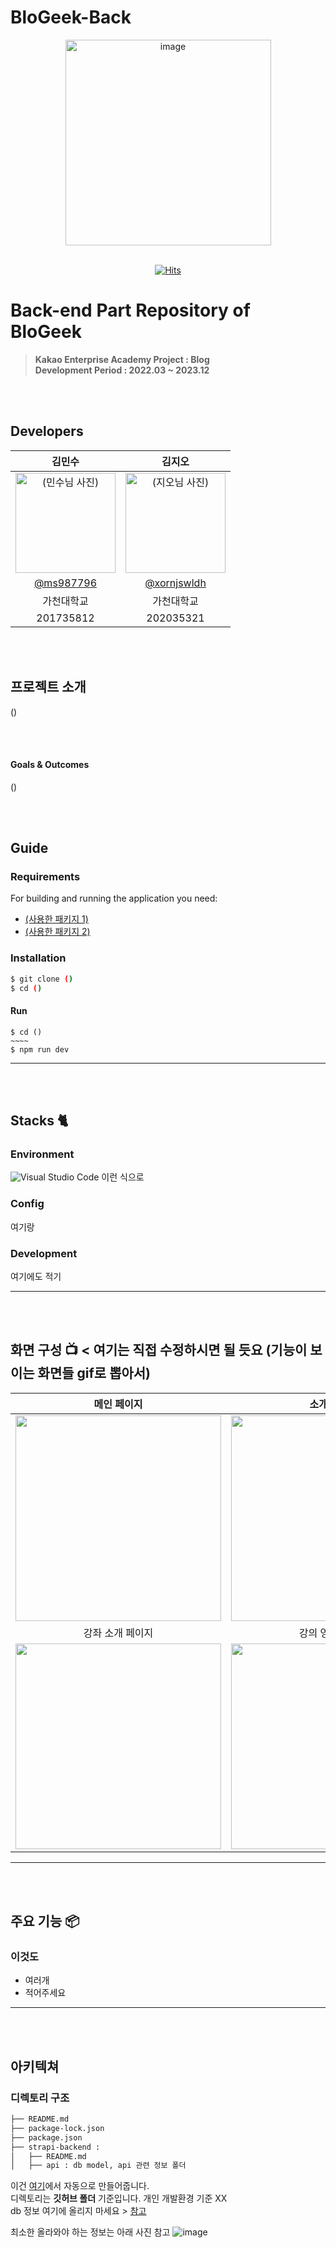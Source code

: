 # BloGeek-Back

<div align="center">
<img width="329" alt="image" src="https://github.com/KEA-GeeK/BloGeeK-Back/assets/31691750/b09a196d-211b-44f3-913e-e1ba7876796c">

<br>
<br>

[![Hits](https://hits.seeyoufarm.com/api/count/incr/badge.svg?url=https%3A%2F%2Fgithub.com%2FKEA-GeeK%2FBloGeeK-Back&count_bg=%2379C83D&title_bg=%23555555&icon=&icon_color=%23E7E7E7&title=Readers&edge_flat=false)](https://hits.seeyoufarm.com)

</div>

# Back-end Part Repository of BloGeek
> **Kakao Enterprise Academy Project : Blog** <br/> **Development Period : 2022.03 ~ 2023.12**

<br>
<br>

## Developers

|      김민수       |      김지오       |                                                                                                          
| :---: | :---: |
|   <img width="160px" src="" alt="(민수님 사진)" />    |   <img width="160px" src="" alt="(지오님 사진)" />    |
| [@ms987796](https://github.com/ms987796)   | [@xornjswldh](https://github.com/xornjswldh)   |
| 가천대학교 | 가천대학교 |
| 201735812 | 202035321 |

<br>
<br>

## 프로젝트 소개

()

<br>
<br>

#### Goals & Outcomes

()

<br>
<br>

## Guide
### Requirements
For building and running the application you need:

- [(사용한 패키지 1)]()
- [(사용한 패키지 2)]()

### Installation
``` bash
$ git clone ()
$ cd ()
```

#### Run
```
$ cd ()
~~~~
$ npm run dev
```

---

<br>
<br>

## Stacks 🐈

### Environment
![Visual Studio Code](https://img.shields.io/badge/Visual%20Studio%20Code-007ACC?style=for-the-badge&logo=Visual%20Studio%20Code&logoColor=white)
이런 식으로           

### Config
여기랑       


### Development
여기에도 적기

---

<br>
<br>

## 화면 구성 📺 < 여기는 직접 수정하시면 될 듯요 (기능이 보이는 화면들 gif로 뽑아서)
| 메인 페이지  |  소개 페이지   |
| :-------------------------------------------: | :------------: |
|  <img width="329" src="https://user-images.githubusercontent.com/50205887/208036155-a57900f7-c68a-470d-923c-ff3c296ea635.png"/> |  <img width="329" src="https://user-images.githubusercontent.com/50205887/208036645-a76cf400-85bc-4fa2-af72-86d2abf61366.png"/>|  
| 강좌 소개 페이지   |  강의 영상 페이지   |  
| <img width="329" src="https://user-images.githubusercontent.com/50205887/208038737-2b32b7d2-25f4-4949-baf5-83b5c02915a3.png"/>   |  <img width="329" src="https://user-images.githubusercontent.com/50205887/208038965-43a6318a-7b05-44bb-97c8-b08b0495fba7.png"/>     |

---

<br>
<br>

## 주요 기능 📦

### 이것도
- 여러개
- 적어주세요

---

<br>
<br>

## 아키텍쳐

### 디렉토리 구조
```bash
├── README.md
├── package-lock.json
├── package.json
├── strapi-backend : 
│   ├── README.md
│   ├── api : db model, api 관련 정보 폴더
```

이건 [여기](https://marketplace.visualstudio.com/items?itemName=zhucy.project-tree)에서 자동으로 만들어줍니다. <br>
디렉토리는 **깃허브 폴더** 기준입니다. 개인 개발환경 기준 XX <br>
db 정보 여기에 올리지 마세요 > [참고](https://velog.io/@doobyeol/Github%EC%97%90-DB-%EC%A0%95%EB%B3%B4%EB%A5%BC-%EC%98%AC%EB%A6%AC%EB%8A%94-%EB%98%A5%EB%A9%8D%EC%B2%AD%EC%9D%B4%EA%B0%80-%EC%9E%88%EB%8B%A4-2-%ED%95%B4%EA%B2%B0%EB%B0%A9%EB%B2%95-Spring-Cloud-Config)

최소한 올라와야 하는 정보는 아래 사진 참고
![image](https://github.com/KEA-GeeK/BloGeeK-Back/assets/31691750/455ac109-ce4a-49ee-ab46-61fd9ba8f7ca)
